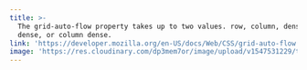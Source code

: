 ```yaml
---
title: >-
  The grid-auto-flow property takes up to two values. row, column, dense, row
  dense, or column dense.
link: 'https://developer.mozilla.org/en-US/docs/Web/CSS/grid-auto-flow'
image: 'https://res.cloudinary.com/dp3mem7or/image/upload/v1547531229/til/til4.png'
---
```


